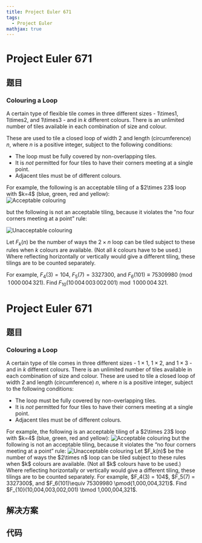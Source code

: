 ```yaml
---
title: Project Euler 671
tags:
  - Project Euler
mathjax: true
---
```

<escape><!-- more --></escape>
    
# Project Euler 671
## 题目
### Colouring a Loop

A certain type of flexible tile comes in three different sizes - 1\times1, 1\times2, and 1\times3 - and in $k$ different colours. There is an unlimited number of tiles available in each combination of size and colour.

These are used to tile a closed loop of width $2$ and length (circumference) $n$, where $n$ is a positive integer, subject to the following conditions:
<ul><li>The loop must be fully covered by non-overlapping tiles.</li>
<li>It is <i>not</i> permitted for four tiles to have their corners meeting at a single point.</li>
<li>Adjacent tiles must be of different colours.</li>
</ul>For example, the following is an acceptable tiling of a $2\times 23$ loop with $k=4$ (blue, green, red and yellow):

<div class="center">
<img src="project/images/p671_loop_acceptable.png" alt="Acceptable colouring" /></div>

but the following is not an acceptable tiling, because it violates the "no four corners meeting at a point" rule:

<div class="center">
<img src="project/images/p671_loop_unacceptable.png" alt="Unacceptable colouring" /></div>

Let $F_k(n)$ be the number of ways the $2\times n$ loop can be tiled subject to these rules when $k$ colours are available. (Not all $k$ colours have to be used.) Where reflecting horizontally or vertically would give a different tiling, these tilings are to be counted separately.

For example, $F_4(3) = 104$, $F_5(7) = 3327300$, and $F_6(101)\equiv 75309980 \pmod{1\,000\,004\,321}$.
Find $F_{10}(10\,004\,003\,002\,001) \bmod 1\,000\,004\,321$.



# Project Euler 671
## 题目
### Colouring a Loop

A certain type of tile comes in three different sizes - $1\times 1$, $1\times2$, and $1\times 3$ - and in $k$ different colours. There is an unlimited number of tiles available in each combination of size and colour.
These are used to tile a closed loop of width $2$ and length (circumference) $n$, where $n$ is a positive integer, subject to the following conditions:
<ul>
<li>The loop must be fully covered by non-overlapping tiles.</li>
<li>It is <i>not</i> permitted for four tiles to have their corners meeting at a single point.</li>
<li>Adjacent tiles must be of different colours.</li>
</ul>
For example, the following is an acceptable tiling of a $2\times 23$ loop with $k=4$ (blue, green, red and yellow):
<img src="https://projecteuler.net/project/images/p671_loop_acceptable.png" alt="Acceptable colouring">
but the following is not an acceptable tiling, because it violates the “no four corners meeting at a point” rule:
<img src="https://projecteuler.net/project/images/p671_loop_unacceptable.png" alt="Unacceptable colouring">
Let $F_k(n)$ be the number of ways the $2\times n$ loop can be tiled subject to these rules when $k$ colours are available. (Not all $k$ colours have to be used.) Where reflecting horizontally or vertically would give a different tiling, these tilings are to be counted separately.
For example, $F_4(3) = 104$, $F_5(7) = 3327300$, and $F_6(101)\equiv 75309980 \pmod{1,000,004,321}$.
Find $F_{10}(10,004,003,002,001) \bmod 1,000,004,321$.


## 解决方案


## 代码


